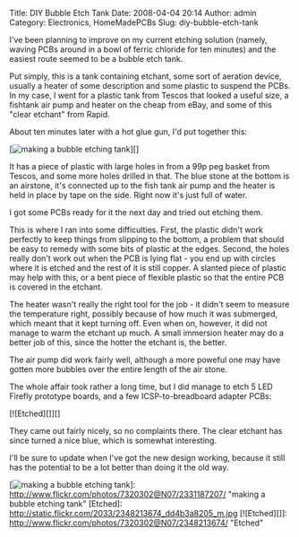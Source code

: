 Title: DIY Bubble Etch Tank
Date: 2008-04-04 20:14
Author: admin
Category: Electronics, HomeMadePCBs
Slug: diy-bubble-etch-tank

I've been planning to improve on my current etching solution (namely,
waving PCBs around in a bowl of ferric chloride for ten minutes) and the
easiest route seemed to be a bubble etch tank.

Put simply, this is a tank containing etchant, some sort of aeration
device, usually a heater of some description and some plastic to suspend
the PCBs.  
In my case, I went for a plastic tank from Tescos that looked a useful
size, a fishtank air pump and heater on the cheap from eBay, and some of
this "clear etchant" from Rapid.

About ten minutes later with a hot glue gun, I'd put together this:

[![making a bubble etching tank][]][]

It has a piece of plastic with large holes in from a 99p peg basket from
Tescos, and some more holes drilled in that. The blue stone at the
bottom is an airstone, it's connected up to the fish tank air pump and
the heater is held in place by tape on the side. Right now it's just
full of water.

I got some PCBs ready for it the next day and tried out etching them.

This is where I ran into some difficulties. First, the plastic didn't
work perfectly to keep things from slipping to the bottom, a problem
that should be easy to remedy with some bits of plastic at the edges.
Second, the holes really don't work out when the PCB is lying flat - you
end up with circles where it is etched and the rest of it is still
copper. A slanted piece of plastic may help with this, or a bent piece
of flexible plastic so that the entire PCB is covered in the etchant.

The heater wasn't really the right tool for the job - it didn't seem to
measure the temperature right, possibly because of how much it was
submerged, which meant that it kept turning off. Even when on, however,
it did not manage to warm the etchant up much. A small immersion heater
may do a better job of this, since the hotter the etchant is, the
better.

The air pump did work fairly well, although a more poweful one may have
gotten more bubbles over the entire length of the air stone.

The whole affair took rather a long time, but I did manage to etch 5 LED
Firefly prototype boards, and a few ICSP-to-breadboard adapter PCBs:

[![Etched][]][]

They came out fairly nicely, so no complaints there. The clear etchant
has since turned a nice blue, which is somewhat interesting.

I'll be sure to update when I've got the new design working, because it
still has the potential to be a lot better than doing it the old way.

  [making a bubble etching tank]: http://static.flickr.com/2387/2331187207_f7c55504fa_m.jpg
  [![making a bubble etching tank][]]: http://www.flickr.com/photos/7320302@N07/2331187207/
    "making a bubble etching tank"
  [Etched]: http://static.flickr.com/2033/2348213674_dd4b3a8205_m.jpg
  [![Etched][]]: http://www.flickr.com/photos/7320302@N07/2348213674/
    "Etched"

